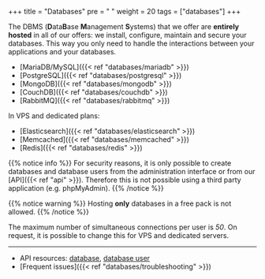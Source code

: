 +++
title = "Databases"
pre = "<i class='fas fa-fw fa-database'></i> "
weight = 20
tags = ["databases"]
+++

The DBMS (**D**ata**B**ase **M**anagement **S**ystems) that we offer are **entirely hosted** in all of our offers: we install, configure, maintain and secure your databases. This way you only need to handle the interactions between your applications and your databases.

- [MariaDB/MySQL]({{< ref "databases/mariadb" >}})
- [PostgreSQL]({{< ref "databases/postgresql" >}})
- [MongoDB]({{< ref "databases/mongodb" >}})
- [CouchDB]({{< ref "databases/couchdb" >}})
- [RabbitMQ]({{< ref "databases/rabbitmq" >}})

In VPS and dedicated plans:

- [Elasticsearch]({{< ref "databases/elasticsearch" >}})
- [Memcached]({{< ref "databases/memcached" >}})
- [Redis]({{< ref "databases/redis" >}})

{{% notice info %}}
For security reasons, it is only possible to create databases and database users from the administration interface or from our [API]({{< ref "api" >}}). Therefore this is not possible using a third party application (e.g. phpMyAdmin).
{{% /notice %}}

{{% notice warning %}}
Hosting **only** databases in a free pack is not allowed.
{{% /notice %}}

The maximum number of simultaneous connections per user is *50*. On request, it is possible to change this for VPS and dedicated servers.

---

- API resources: [database](https://api.alwaysdata.com/v1/database/doc/), [database user](https://api.alwaysdata.com/v1/database/user/doc/)
- [Frequent issues]({{< ref "databases/troubleshooting" >}})
